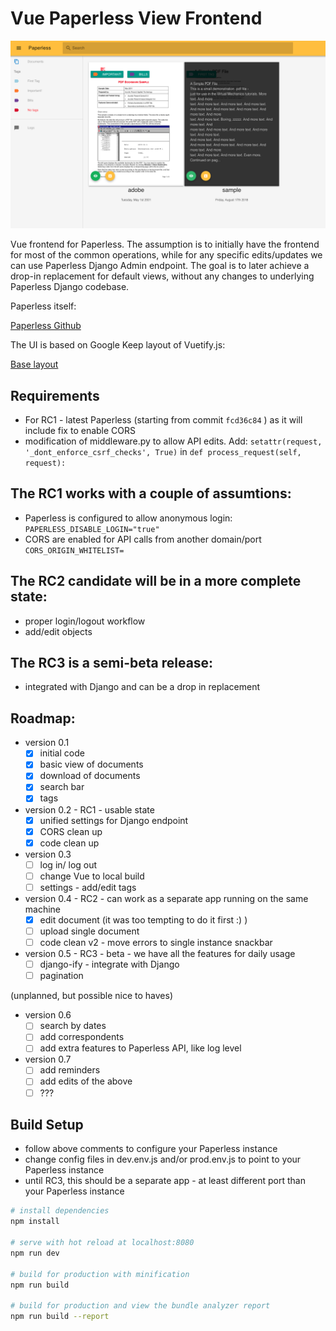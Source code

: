 # Vue Paperless View Frontend

![Sample](https://raw.githubusercontent.com/LukaszSolo/paperless-vue/master/sample.png)

Vue frontend for Paperless. The assumption is to initially have the frontend for most of the common operations, while for any specific edits/updates we can use Paperless Django Admin endpoint.
The goal is to later achieve a drop-in replacement for default views, without any changes to underlying Paperless Django codebase.

Paperless itself:

[Paperless Github](https://github.com/danielquinn/paperless)

The UI is based on Google Keep layout of Vuetify.js:

[Base layout](https://vuetifyjs.com/en/examples/layouts/googleKeep)

## Requirements
- For RC1 - latest Paperless (starting from commit `fcd36c84` ) as it will include fix to enable CORS
- modification of middleware.py to allow API edits. Add: `setattr(request, '_dont_enforce_csrf_checks', True)` in `def process_request(self, request):` 

## The RC1 works with a couple of assumtions:

- Paperless is configured to allow anonymous login: `PAPERLESS_DISABLE_LOGIN="true"`
- CORS are enabled for API calls from another domain/port `CORS_ORIGIN_WHITELIST=`

## The RC2 candidate will be in a more complete state:
- proper login/logout workflow
- add/edit objects

## The RC3 is a semi-beta release:

- integrated with Django and can be a drop in replacement

## Roadmap:

- version 0.1
  - [x] initial code
  - [x] basic view of documents
  - [x] download of documents
  - [x] search bar
  - [x] tags

- version 0.2 - RC1 - usable state
  - [x] unified settings for Django endpoint
  - [x] CORS clean up
  - [x] code clean up

- version 0.3
  - [ ] log in/ log out
  - [ ] change Vue to local build
  - [ ] settings - add/edit tags

- version 0.4 - RC2 - can work as a separate app running on the same machine
  - [x] edit document (it was too tempting to do it first :) )
  - [ ] upload single document
  - [ ] code clean v2 - move errors to single instance snackbar

- version 0.5 - RC3 - beta - we have all the features for daily usage
  - [ ] django-ify - integrate with Django
  - [ ] pagination

(unplanned, but possible nice to haves)
- version 0.6
  - [ ] search by dates
  - [ ] add correspondents
  - [ ] add extra features to Paperless API, like log level

- version 0.7 
  - [ ] add reminders
  - [ ] add edits of the above
  - [ ] ???

## Build Setup

- follow above comments to configure your Paperless instance
- change config files in dev.env.js and/or prod.env.js to point to your Paperless instance
- until RC3, this should be a separate app - at least different port than your Paperless instance
  
``` bash
# install dependencies
npm install

# serve with hot reload at localhost:8080
npm run dev

# build for production with minification
npm run build

# build for production and view the bundle analyzer report
npm run build --report
```